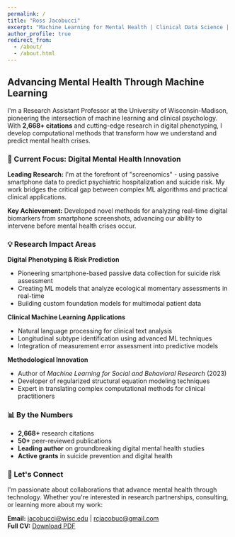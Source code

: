 ```yaml
---
permalink: /
title: "Ross Jacobucci"
excerpt: "Machine Learning for Mental Health | Clinical Data Science | Research Innovation"
author_profile: true
redirect_from: 
  - /about/
  - /about.html
---
```


## Advancing Mental Health Through Machine Learning

I'm a Research Assistant Professor at the University of Wisconsin-Madison, pioneering the intersection of machine learning and clinical psychology. With **2,668+ citations** and cutting-edge research in digital phenotyping, I develop computational methods that transform how we understand and predict mental health crises.

### 🎯 Current Focus: Digital Mental Health Innovation

**Leading Research:** I'm at the forefront of "screenomics" - using passive smartphone data to predict psychiatric hospitalization and suicide risk. My work bridges the critical gap between complex ML algorithms and practical clinical applications.

**Key Achievement:** Developed novel methods for analyzing real-time digital biomarkers from smartphone screenshots, advancing our ability to intervene before mental health crises occur.

### 💡 Research Impact Areas

**Digital Phenotyping & Risk Prediction**
- Pioneering smartphone-based passive data collection for suicide risk assessment
- Creating ML models that analyze ecological momentary assessments in real-time
- Building custom foundation models for multimodal patient data

**Clinical Machine Learning Applications**
- Natural language processing for clinical text analysis
- Longitudinal subtype identification using advanced ML techniques
- Integration of measurement error assessment into predictive models

**Methodological Innovation**
- Author of *Machine Learning for Social and Behavioral Research* (2023)
- Developer of regularized structural equation modeling techniques
- Expert in translating complex computational methods for clinical practitioners

### 📊 By the Numbers
- **2,668+** research citations
- **50+** peer-reviewed publications
- **Leading author** on groundbreaking digital mental health studies
- **Active grants** in suicide prevention and digital health

### 🤝 Let's Connect

I'm passionate about collaborations that advance mental health through technology. Whether you're interested in research partnerships, consulting, or learning more about my work:

**Email:** jacobucci@wisc.edu | rcjacobuc@gmail.com  
**Full CV:** [Download PDF](https://github.com/Rjacobucci/CV/blob/master/rj_cv.pdf)
